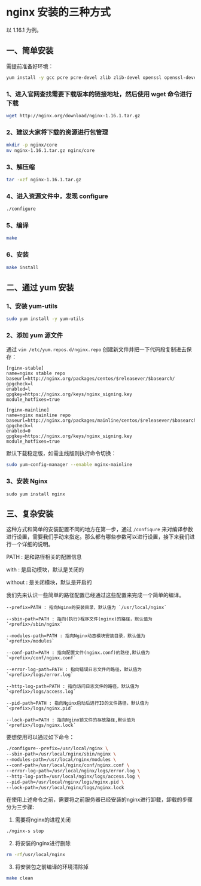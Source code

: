 # nginx 安装的三种方式

以 1.16.1 为例。

## 一、简单安装

需提前准备好环境：

```sh
yum install -y gcc pcre pcre-devel zlib zlib-devel openssl openssl-devel
```

### 1、进入官网查找需要下载版本的链接地址，然后使用 wget 命令进行下载

```sh
wget http://nginx.org/download/nginx-1.16.1.tar.gz
```

### 2、建议大家将下载的资源进行包管理

```sh
mkdir -p nginx/core
mv nginx-1.16.1.tar.gz nginx/core
```

### 3、解压缩

```sh
tar -xzf nginx-1.16.1.tar.gz
```

### 4、进入资源文件中，发现 configure

```sh
./configure
```

### 5、编译

```sh
make
```

### 6、安装

```sh
make install
```

## 二、通过 yum 安装

### 1、安装 yum-utils

```sh
sudo yum install -y yum-utils
```

### 2、添加 yum 源文件

通过 `vim /etc/yum.repos.d/nginx.repo` 创建新文件并把一下代码段复制进去保存：

```
[nginx-stable]
name=nginx stable repo
baseurl=http://nginx.org/packages/centos/$releasever/$basearch/
gpgcheck=l
enabled=l
gpgkey=https://nginx.org/keys/nginx_signing.key
module_hotfixes=true

[nginx-mainline]
name=nginx mainline repo
baseurl=http://nginx.org/packages/mainline/centos/$releasever/$basearch/
gpgcheck=l
enabled=0
gpgkey=https://nginx.org/keys/nginx_signing.key
module_hotfixes=true
```

默认下载稳定版，如需主线版则执行命令切换：

```sh
sudo yum-config-manager --enable nginx-mainline
```

### 3、安装 Nginx

```
sudo yum install nginx
```

## 三、复杂安装

这种方式和简单的安装配置不同的地方在第一步，通过 `/confiqure` 来对编译参数进行设置，需要我们手动来指定。那么都有哪些参数可以进行设置，接下来我们进行一个详细的说明。

PATH : 是和路径相关的配置信息

with : 是启动模块，默认是关闭的

without : 是关闭模块，默认是开启的

我们先来认识一些简单的路径配置已经通过这些配置来完成一个简单的编译。

```
--prefix=PATH : 指向Nginx的安装目录，默认值为 `/usr/local/nginx`

--sbin-path=PATH : 指向(执行)程序文件(nginx)的路径，默认值为 `<prefix>/sbin/nginx`

--modules-path=PATH : 指向Nginx动态模块安装目录，默认值为 `<prefix>/modules`

--conf-path=PATH : 指向配置文件(nginx.conf)的路径,默认值为 `<prefix>/conf/nginx.conf`

--error-log-path=PATH : 指向错误日志文件的路径，默认值为 `<prefix>/logs/error.log`

--http-log-path=PATH : 指向访问日志文件的路径，默认值为 `<prefix>/logs/access.log`

--pid-path=PATH : 指向Nginx启动后进行ID的文件路径，默认值为 `<prefix>/logs/nginx.pid`

--lock-path=PATH : 指向Nginx锁文件的存放路径,默认值为 `<prefix>/logs/nginx.lock`
```

要想使用可以通过如下命令：

```sh
./configure--prefix=/usr/local/nginx \
--sbin-path=/usr/local/nginx/sbin/nginx \
--modules-path=/usr/local/nginx/modules \
--conf-path=/usr/local/nginx/conf/nginx.conf \
--error-log-path=/usr/local/nginx/logs/error.log \
--http-log-path=/usr/local/nginx/logs/access.log \
--pid-path=/usr/local/nginx/logs/nginx.pid \
--lock-path=/usr/local/nginx/logs/nginx.lock
```

在使用上述命令之前，需要将之前服务器已经安装的nginx进行卸载，卸载的步骤分为三步骤:

1. 需要将nginx的进程关闭

```sh
./nginx-s stop
```

2. 将安装的nginx进行删除

```sh
rm -rf/usr/local/nginx
```

3. 将安装包之前编译的环境清除掉

```sh
make clean
```
